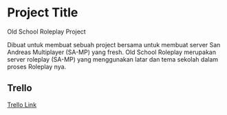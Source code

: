 
# Project Title

Old School Roleplay Project

Dibuat untuk membuat sebuah project bersama untuk membuat server San Andreas Multiplayer (SA-MP) yang fresh. Old School Roleplay merupakan server roleplay (SA-MP) yang menggunakan latar dan tema sekolah dalam proses Roleplay nya.


## Trello

[Trello Link](https://trello.com/b/4TRXqfDE/old-school-roleplay-project)

